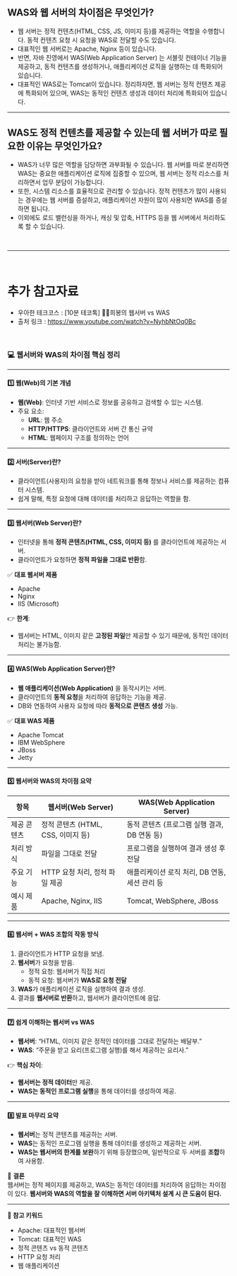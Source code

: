 ## WAS와 웹 서버의 차이점은 무엇인가?
- 웹 서버는 정적 컨텐츠(HTML, CSS, JS, 이미지 등)를 제공하는 역할을 수행합니다. 동적 컨텐츠 요청 시 요청을 WAS로 전달할 수도 있습니다. 
- 대표적인 웹 서버로는 Apache, Nginx 등이 있습니다.
- 반면, 자바 진영에서 WAS(Web Application Server) 는 서블릿 컨테이너 기능을 제공하고, 동적 컨텐츠를 생성하거나, 애플리케이션 로직을 실행하는 데 특화되어 있습니다.
- 대표적인 WAS로는 Tomcat이 있습니다. 정리하자면, 웹 서버는 정적 컨텐츠 제공에 특화되어 있으며, WAS는 동적인 컨텐츠 생성과 데이터 처리에 특화되어 있습니다.


---



## WAS도 정적 컨텐츠를 제공할 수 있는데 웹 서버가 따로 필요한 이유는 무엇인가요? 
- WAS가 너무 많은 역할을 담당하면 과부화될 수 있습니다. 웹 서버를 따로 분리하면 WAS는 중요한 애플리케이션 로직에 집중할 수 있으며, 웹 서버는 정적 리소스를 처리하면서 업무 분담이 가능합니다. 
- 또한, 시스템 리소스를 효율적으로 관리할 수 있습니다. 정적 컨텐츠가 많이 사용되는 경우에는 웹 서버를 증설하고, 애플리케이션 자원이 많이 사용되면 WAS를 증설하면 됩니다.
- 이외에도 로드 밸런싱을 하거나, 캐싱 및 압축, HTTPS 등을 웹 서버에서 처리하도록 할 수 있습니다.


<br>

---

<br>


# 추가 참고자료

- 우아한 테크코스 : [10분 테코톡] 👩‍🦰희봉의 웹서버 vs WAS
- 출처 링크 : https://www.youtube.com/watch?v=NyhbNtOq0Bc


<br>


### 💻 **웹서버와 WAS의 차이점 핵심 정리**

---

#### 1️⃣ **웹(Web)의 기본 개념**
- **웹(Web)**: 인터넷 기반 서비스로 정보를 공유하고 검색할 수 있는 시스템.
- 주요 요소:  
  - **URL**: 웹 주소  
  - **HTTP/HTTPS**: 클라이언트와 서버 간 통신 규약  
  - **HTML**: 웹페이지 구조를 정의하는 언어  

---

#### 2️⃣ **서버(Server)란?**
- 클라이언트(사용자)의 요청을 받아 네트워크를 통해 정보나 서비스를 제공하는 컴퓨터 시스템.  
- 쉽게 말해, 특정 요청에 대해 데이터를 처리하고 응답하는 역할을 함.

---

#### 3️⃣ **웹서버(Web Server)란?**
- 인터넷을 통해 **정적 콘텐츠(HTML, CSS, 이미지 등)** 를 클라이언트에 제공하는 서버.
- 클라이언트가 요청하면 **정적 파일을 그대로 반환**함.

✅ **대표 웹서버 제품**  
- Apache  
- Nginx  
- IIS (Microsoft)

👉 **한계**:  
- 웹서버는 HTML, 이미지 같은 **고정된 파일**만 제공할 수 있기 때문에, 동적인 데이터 처리는 불가능함.

---

#### 4️⃣ **WAS(Web Application Server)란?**
- **웹 애플리케이션(Web Application)** 을 동작시키는 서버.
- 클라이언트의 **동적 요청**을 처리하여 응답하는 기능을 제공.
- DB와 연동하여 사용자 요청에 따라 **동적으로 콘텐츠 생성** 가능.

✅ **대표 WAS 제품**  
- Apache Tomcat  
- IBM WebSphere  
- JBoss  
- Jetty  

---

#### 5️⃣ **웹서버와 WAS의 차이점 요약**
| **항목**          | **웹서버(Web Server)**                          | **WAS(Web Application Server)**                        |
|-------------------|------------------------------------------------|-------------------------------------------------------|
| 제공 콘텐츠       | 정적 콘텐츠 (HTML, CSS, 이미지 등)              | 동적 콘텐츠 (프로그램 실행 결과, DB 연동 등)           |
| 처리 방식         | 파일을 그대로 전달                              | 프로그램을 실행하여 결과 생성 후 전달                  |
| 주요 기능         | HTTP 요청 처리, 정적 파일 제공                  | 애플리케이션 로직 처리, DB 연동, 세션 관리 등           |
| 예시 제품         | Apache, Nginx, IIS                              | Tomcat, WebSphere, JBoss                              |

---

#### 6️⃣ **웹서버 + WAS 조합의 작동 방식**
1. 클라이언트가 HTTP 요청을 보냄.
2. **웹서버**가 요청을 받음.  
   - 정적 요청: 웹서버가 직접 처리  
   - 동적 요청: 웹서버가 **WAS로 요청 전달**  
3. **WAS**가 애플리케이션 로직을 실행하여 결과 생성.
4. 결과를 **웹서버로 반환**하고, 웹서버가 클라이언트에 응답.

---

#### 7️⃣ **쉽게 이해하는 웹서버 vs WAS**
- **웹서버**: “HTML, 이미지 같은 정적인 데이터를 그대로 전달하는 배달부.”  
- **WAS**: “주문을 받고 요리(프로그램 실행)를 해서 제공하는 요리사.”  

👉 **핵심 차이**:  
- **웹서버는 정적 데이터**만 제공.  
- **WAS는 동적인 프로그램 실행**을 통해 데이터를 생성하여 제공.

---

#### 8️⃣ **발표 마무리 요약**
- **웹서버**는 정적 콘텐츠를 제공하는 서버.  
- **WAS**는 동적인 프로그램 실행을 통해 데이터를 생성하고 제공하는 서버.  
- **WAS는 웹서버의 한계를 보완**하기 위해 등장했으며, 일반적으로 두 서버를 **조합**하여 사용함.

🙌 **결론**  
웹서버는 정적 페이지를 제공하고, WAS는 동적인 데이터를 처리하여 응답하는 차이점이 있다. **웹서버와 WAS의 역할을 잘 이해하면 서버 아키텍처 설계 시 큰 도움이 된다.**

---

**🎯 참고 키워드**  
- Apache: 대표적인 웹서버  
- Tomcat: 대표적인 WAS  
- 정적 콘텐츠 vs 동적 콘텐츠  
- HTTP 요청 처리  
- 웹 애플리케이션
